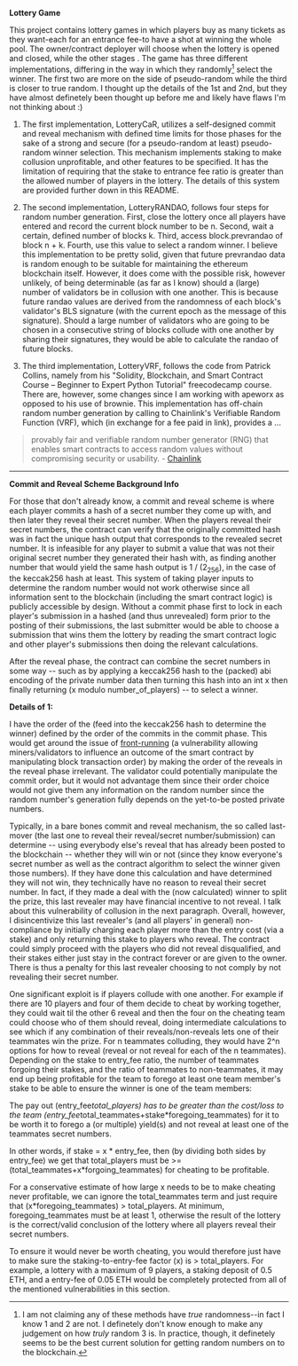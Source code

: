 **Lottery Game**

This project contains lottery games in which players buy as many tickets as they want-each for an entrance fee-to have a shot at winning the whole pool. The owner/contract deployer will choose when the lottery is opened and closed, while the other stages . The game has three different implementations, differing in the way in which they randomly[^1] select the winner. The first two are more on the side of pseudo-random while the third is closer to true random. I thought up the details of the 1st and 2nd, but they have almost definetely been thought up before me and likely have flaws I'm not thinking about :)

1. The first implementation, LotteryCaR, utilizes a self-designed commit and reveal mechanism with defined time limits for those phases for the sake of a strong and secure (for a pseudo-random at least) pseudo-random winner selection. This mechanism implements staking to make collusion unprofitable, and other features to be specified. It has the limitation of requiring that the stake to entrance fee ratio is greater than the allowed number of players in the lottery. The details of this system are provided further down in this README.

2. The second implementation, LotteryRANDAO, follows four steps for random number generation. First, close the lottery once all players have entered and record the current block number to be n. Second, wait a certain, defined number of blocks k. Third, access block.prevrandao of block n + k. Fourth, use this value to select a random winner. I believe this implementation to be pretty solid, given that future prevrandao data is random enough to be suitable for maintaining the ethereum blockchain itself. However, it does come with the possible risk, however unlikely, of being determinable (as far as I know) should a (large) number of validators be in collusion with one another. This is because future randao values are derived from the randomness of each block's validator's BLS signature (with the current epoch as the message of this signature). Should a large number of validators who are going to be chosen in a consecutive string of blocks collude with one another by sharing their signatures, they would be able to calculate the randao of future blocks.

3. The third implementation, LotteryVRF, follows the code from Patrick Collins, namely from his "Solidity, Blockchain, and Smart Contract Course – Beginner to Expert Python Tutorial" freecodecamp course. There are, however, some changes since I am working with apeworx as opposed to his use of brownie. This implementation has off-chain random number generation by calling to Chainlink's Verifiable Random Function (VRF), which (in exchange for a fee paid in link), provides a ...
> provably fair and verifiable random number generator (RNG) that enables smart contracts to access random values without compromising security or usability.
\- [Chainlink](https://docs.chain.link/vrf)

***

**Commit and Reveal Scheme Background Info**

For those that don't already know, a commit and reveal scheme is where each player commits a hash of a secret number they come up with, and then later they reveal their secret number. When the players reveal their secret numbers, the contract can verify that the originally committed hash was in fact the unique hash output that corresponds to the revealed secret number. It is infeasible for any player to submit a value that was not their original secret number they generated their hash with, as finding another number that would yield the same hash output is 1 / (2<sub>256</sub>), in the case of the keccak256 hash at least. This system of taking player inputs to determine the random number would not work otherwise since all information sent to the blockchain (including the smart contract logic) is publicly accessible by design. Without a commit phase first to lock in each player's submission in a hashed (and thus unrevealed) form prior to the posting of their submissions, the last submitter would be able to choose a submission that wins them the lottery by reading the smart contract logic and other player's submissions then doing the relevant calculations.

After the reveal phase, the contract can combine the secret numbers in some way -- such as by applying a keccak256 hash to the (packed) abi encoding of the private number data then turning this hash into an int x then finally returning (x modulo number_of_players) -- to select a winner. 

**Details of 1:**

I have the order of the (feed into the keccak256 hash to determine the winner) defined by the order of the commits in the commit phase. This would get around the issue of [front-running](https://hacken.io/discover/front-running/) (a vulnerability allowing miners/validators to influence an outcome of the smart contract by manipulating block transaction order) by making the order of the reveals in the reveal phase irrelevant. The validator could potentially manipulate the commit order, but it would not advantage them since their order choice would not give them any information on the random number since the random number's generation fully depends on the yet-to-be posted private numbers.

Typically, in a bare bones commit and reveal mechanism, the so called last-mover (the last one to reveal their reveal/secret number/submission) can determine -- using everybody else's reveal that has already been posted to the blockchain -- whether they will win or not (since they know everyone's secret number as well as the contract algorithm to select the winner given those numbers). If they have done this calculation and have determined they will not win, they technically have no reason to reveal their secret number. In fact, if they made a deal with the (now calculated) winner to split the prize, this last revealer may have financial incentive to not reveal. I talk about this vulnerability of collusion in the next paragraph. Overall, however, I disincentivize this last revealer's (and all players' in general) non-compliance by initially charging each player more than the entry cost (via a stake) and only returning this stake to players who reveal. The contract could simply proceed with the players who did not reveal disqualified, and their stakes either just stay in the contract forever or are given to the owner. There is thus a penalty for this last revealer choosing to not comply by not revealing their secret number.

One significant exploit is if players collude with one another. For example if there are 10 players and four of them decide to cheat by working together, they could wait til the other 6 reveal and then the four on the cheating team could choose who of them should reveal, doing intermediate calculations to see which if any combination of their reveals/non-reveals lets one of their teammates win the prize. For n teammates colluding, they would have 2^n options for how to reveal (reveal or not reveal for each of the n teammates). Depending on the stake to entry_fee ratio, the number of teammates forgoing their stakes, and the ratio of teammates to non-teammates, it may end up being profitable for the team to forego at least one team member's stake to be able to ensure the winner is one of the team members:

The pay out (entry_fee*total_players) has to be greater than the cost/loss to the team (entry_fee*total_teammates+stake*foregoing_teammates) for it to be worth it to forego a (or multiple) yield(s) and not reveal at least one of the teammates secret numbers.

In other words, if stake = x * entry_fee, then (by dividing both sides by entry_fee) we get that total_players must be >= (total_teammates+x*forgoing_teammates) for cheating to be profitable.

For a conservative estimate of how large x needs to be to make cheating never profitable, we can ignore the total_teammates term and just require that (x*foregoing_teammates) > total_players. At minimum, foregoing_teammates must be at least 1, otherwise the result of the lottery is the correct/valid conclusion of the lottery where all players reveal their secret numbers.

To ensure it would never be worth cheating, you would therefore just have to make sure the staking-to-entry-fee factor (x) is > total_players. For example, a lottery with a maximum of 9 players, a staking deposit of 0.5 ETH, and a entry-fee of 0.05 ETH would be completely protected from all of the mentioned vulnerabilities in this section.

[^1]: I am not claiming any of these methods have *true* randomness--in fact I know 1 and 2 are not. I definetely don't know enough to make any judgement on how *truly* random 3 is. In practice, though, it definetely seems to be the best current solution for getting random numbers on to the blockchain.